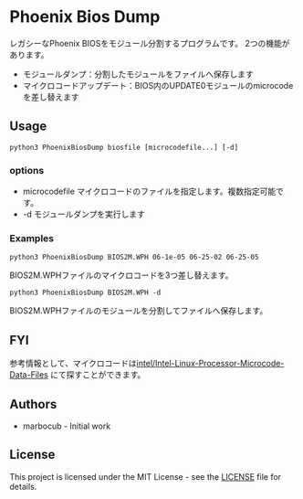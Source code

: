 # Phoenix Bios Dump

レガシーなPhoenix BIOSをモジュール分割するプログラムです。
2つの機能があります。

* モジュールダンプ：分割したモジュールをファイルへ保存します
* マイクロコードアップデート：BIOS内のUPDATE0モジュールのmicrocodeを差し替えます

## Usage

    python3 PhoenixBiosDump biosfile [microcodefile...] [-d]

### options

* microcodefile マイクロコードのファイルを指定します。複数指定可能です。
* -d モジュールダンプを実行します

### Examples

    python3 PhoenixBiosDump BIOS2M.WPH 06-1e-05 06-25-02 06-25-05

BIOS2M.WPHファイルのマイクロコードを3つ差し替えます。

    python3 PhoenixBiosDump BIOS2M.WPH -d

BIOS2M.WPHファイルのモジュールを分割してファイルへ保存します。

## FYI

参考情報として、マイクロコードは[intel/Intel-Linux-Processor-Microcode-Data-Files](https://github.com/intel/Intel-Linux-Processor-Microcode-Data-Files)
にて探すことができます。

## Authors

* marbocub - Initial work

## License

This project is licensed under the MIT License -
see the [LICENSE](LICENSE) file for details.
